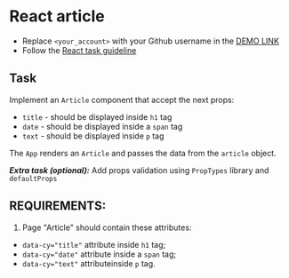 # React article
- Replace `<your_account>` with your Github username in the [DEMO LINK](https://<your_account>.github.io/react_article/)
- Follow the [React task guideline](https://github.com/mate-academy/react_task-guideline#react-tasks-guideline)

## Task
Implement an `Article` component that accept the next props:
- `title` - should be displayed inside `h1` tag
- `date` - should be displayed inside a `span` tag
- `text` - should be displayed inside `p` tag

The `App` renders an `Article` and passes the data from the `article` object.

***Extra task (optional):***
Add props validation using `PropTypes` library and `defaultProps`
 ## REQUIREMENTS:
 1. Page "Article" should contain these attributes:
 - `data-cy="title"` attribute inside `h1` tag;
 - `data-cy="date"` attribute inside a `span` tag;
 - `data-cy="text"` attributeinside `p` tag.